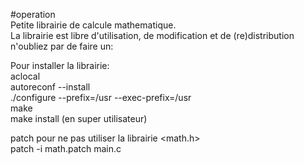 #operation  
Petite librairie de calcule mathematique.  
La librairie est libre d'utilisation, de modification et de (re)distribution  
n'oubliez par de faire un:  

Pour installer la librairie:  
	aclocal  
	autoreconf --install  
	./configure --prefix=/usr --exec-prefix=/usr  
	make  
	make install (en super utilisateur)  
  
patch pour ne pas utiliser la librairie <math.h>  
patch -i math.patch main.c
